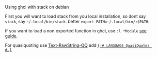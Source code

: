 Using ghci with stack on debian

First you will want to load stack from you local installation, so dont say `stack`, say `~/.local/bin/stack`.
better `export PATH=~/.local/bin/:$PATH`.

If you want to load a non exported function in ghci, use `:l *Module` [see guide](https://downloads.haskell.org/~ghc/latest/docs/html/users_guide/ghci.html).

For quasiquoting use [Text-RawString-QQ](https://hackage.haskell.org/package/raw-strings-qq-1.1/docs/Text-RawString-QQ.html)
add [`{-# LANGUAGE QuasiQuotes #-}`](https://www.schoolofhaskell.com/school/advanced-haskell/building-a-file-hosting-service-in-yesod/part%201)
